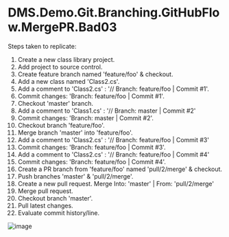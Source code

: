 # DMS.Demo.Git.Branching.GitHubFlow.MergePR.Bad03
Steps taken to replicate:
1. Create a new class library project.
2. Add project to source control.
3. Create feature branch named 'feature/foo' & checkout.
4. Add a new class named 'Class2.cs'.
5. Add a comment to 'Class2.cs' : '// Branch: feature/foo | Commit #1'.
6. Commit changes: 'Branch: feature/foo | Commit #1'.
7. Checkout 'master' branch.
8. Add a comment to 'Class1.cs' : '// Branch: master | Commit #2'
9. Commit changes: 'Branch: master | Commit #2'.
10. Checkout branch 'feature/foo'.
11. Merge branch 'master' into 'feature/foo'.
12. Add a comment to 'Class2.cs' : '// Branch: feature/foo | Commit #3'
13. Commit changes: 'Branch: feature/foo | Commit #3'.
11. Add a comment to 'Class2.cs' : '// Branch: feature/foo | Commit #4'
12. Commit changes: 'Branch: feature/foo | Commit #4'.
13. Create a PR branch from 'feature/foo' named 'pull/2/merge' & checkout.
15. Push branches 'master' & 'pull/2/merge'.
16. Create a new pull request. Merge Into: 'master' | From: 'pull/2/merge'
17. Merge pull request.
18. Checkout branch 'master'.
19. Pull latest changes.
20. Evaluate commit history/line.

![image](https://github.com/user-attachments/assets/4f76b103-c5bf-471a-8125-89c2bc60a6bd)